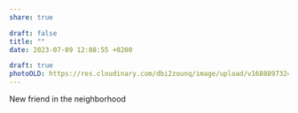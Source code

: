 ```yaml
---
share: true

draft: false
title: ""
date: 2023-07-09 12:08:55 +0200

draft: true
photoOLD: https://res.cloudinary.com/dbi2zounq/image/upload/v1688897324/noe8yxvvy0ayai1jqkfy.jpg
---
```


New friend in the neighborhood
